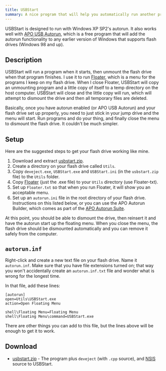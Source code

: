 ```yaml
---
title: USBStart
summary: A nice program that will help you automatically run another program on your USB drive.  When that program exits, the drive will be automatically dismounted.  Great for use with Floater.
---
```


USBStart is designed to run with Windows XP SP2's autorun.  It also works well with [APO USB Autorun](http://www.archidune.com/apo/), which is a free program that will add the autorun functionality to any earlier version of Windows that supports flash drives (Windows 98 and up).


Description
-----------

USBStart will run a program when it starts, then unmount the flash drive when that program finishes.  I use it to run [Floater](../floater/), which is a menu for the programs I keep on my flash drive.  When I close Floater, USBStart will copy an unmounting program and a little copy of itself to a temp directory on the host computer.  USBStart will close and the little copy will run, which will attempt to dismount the drive and then all temporary files are deleted.

Basically, once you have autorun enabled (or APO USB Autorun) and your flash drive set up properly, you need to just stick in your jump drive and the menu will start.  Run programs and do your thing, and finally close the menu to dismount the flash drive.  It couldn't be much simpler.


Setup
-----

Here are the suggested steps to get your flash drive working like mine.

1. Download and extract [usbstart.zip](usbstart.zip).
2. Create a directory on your flash drive called `Utils`.
3. Copy `deveject.exe`, `USBStart.exe` and `USBStart.ini` (in the `usbstart.zip` file) to the `Utils` folder.
4. Copy [Floater](../floater/) (just the .exe file) to your `Utils` directory (use Floater-txt).
5. Set up `Floater.txt` so that when you run Floater, it will show you an acceptable menu.
6. Set up an `autorun.ini` file in the root directory of your flash drive.  Instructions on this listed below, or you can use the APO Autorun Builder, which comes as part of the [APO Autorun Suite](http://www.archidune.com/apo/).

At this point, you should be able to dismount the drive, then reinsert it and have the autorun start up the floating menu.  When you close the menu, the flash drive should be dismounted automatically and you can remove it safely from the computer.


`autorun.inf`
-------------

Right-click and create a new text file on your flash drive.  Name it `autorun.inf`.  Make sure that you have file extensions turned on; that way you won't accidentally create an `autorun.inf.txt` file and wonder what is wrong for the longest time.

In that file, add these lines:

    [autorun]
    open=Utils\USBStart.exe
    action=Open Floating Menu

    shell\Floating Menu=Floating Menu
    shell\Floating Menu\command=USBStart.exe

There are other things you can add to this file, but the lines above will be enough to get it to work.


Download
--------

* [usbstart.zip](usbstart.zip) - The program plus `deveject` (with `.cpp` source), and [NSIS](http://nsis.sourceforge.net/) source to USBStart.
